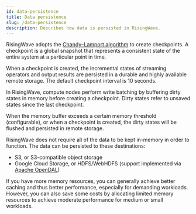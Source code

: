 ```yaml
---
id: data-persistence
title: Data persistence
slug: /data-persistence
description: Describes how data is persisted in RisingWave.
---
```

<head>
  <link rel="canonical" href="https://docs.risingwave.com/docs/current/data-persistence/" />
</head>

RisingWave adopts the [Chandy–Lamport algorithm](https://en.wikipedia.org/wiki/Chandy%E2%80%93Lamport_algorithm) to create checkpoints. A checkpoint is a global snapshot that represents a consistent state of the entire system at a particular point in time.

When a checkpoint is created, the incremental states of streaming operators and output results are persisted in a durable and highly available remote storage. The default checkpoint interval is 10 seconds.

In RisingWave, compute nodes perform write batching by buffering dirty states in memory before creating a checkpoint. Dirty states refer to unsaved states since the last checkpoint.

When the memory buffer exceeds a certain memory threshold (configurable), or when a checkpoint is created, the dirty states will be flushed and persisted in remote storage.

RisingWave does not require all of the data to be kept in-memory in order to function. The data can be persisted to these destinations:

- S3, or S3-compatible object storage
- Google Cloud Storage, or HDFS/WebHDFS (support implemented via [Apache OpenDAL](https://github.com/apache/incubator-opendal))

If you have more memory resources, you can generally achieve better caching and thus better performance, especially for demanding workloads. However, you can also save some costs by allocating limited memory resources to achieve moderate performance for medium or small workloads.
